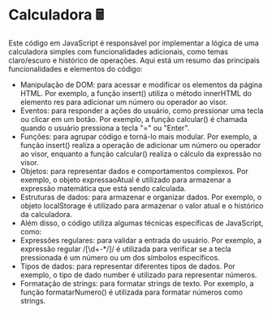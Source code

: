 # Calculadora 🖩

Este código em JavaScript é responsável por implementar a lógica de uma calculadora simples com funcionalidades adicionais, como temas claro/escuro e histórico de operações. Aqui está um resumo das principais funcionalidades e elementos do código:

 - Manipulação de DOM: para acessar e modificar os elementos da página HTML. Por exemplo, a função insert() utiliza o método innerHTML do elemento res para adicionar um número ou operador ao visor.
- Eventos: para responder a ações do usuário, como pressionar uma tecla ou clicar em um botão. Por exemplo, a função calcular() é chamada quando o usuário pressiona a tecla "=" ou "Enter".
- Funções: para agrupar código e torná-lo mais modular. Por exemplo, a função insert() realiza a operação de adicionar um número ou operador ao visor, enquanto a função calcular() realiza o cálculo da expressão no visor.
- Objetos: para representar dados e comportamentos complexos. Por exemplo, o objeto expressaoAtual é utilizado para armazenar a expressão matemática que está sendo calculada.
- Estruturas de dados: para armazenar e organizar dados. Por exemplo, o objeto localStorage é utilizado para armazenar o valor atual e o histórico da calculadora.
- Além disso, o código utiliza algumas técnicas específicas de JavaScript, como:
- Expressões regulares: para validar a entrada do usuário. Por exemplo, a expressão regular /[\d+\-*\/]/ é utilizada para verificar se a tecla pressionada é um número ou um dos símbolos específicos.
- Tipos de dados: para representar diferentes tipos de dados. Por exemplo, o tipo de dado number é utilizado para representar números.
- Formatação de strings: para formatar strings de texto. Por exemplo, a função formatarNumero() é utilizada para formatar números como strings.
